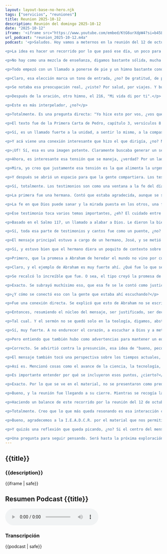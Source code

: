 ```yaml
---
layout: layout-base-no-hero.njk
tags: ["servicios", "reuniones"]
title: Reunion 2025-10-12
description: Reunión del domingo 2025-10-12
date: "2025-10-12"
iframe: '<iframe src="https://www.youtube.com/embed/KtG6urXdpW4?si=b45LWbGhsQaoQ_NG" title="YouTube video player" frameborder="0" allow="accelerometer; autoplay; clipboard-write; encrypted-media; gyroscope; picture-in-picture; web-share" referrerpolicy="strict-origin-when-cross-origin" allowfullscreen></iframe>'
url_podcast: "reunion_2025-10-12.m4a"
podcast: '<p>Saludos. Hoy vamos a meternos en la reunión del 12 de octubre de 2025 de la Iglesia evangélica asamblea de Dios Cristo redentor, la I.E.A.D.C.R.</p>

<p>La idea es hacer un recorrido por lo que pasó ese día, un poco para la gente que visita la página web y quiere bueno, ponerse al día o quizá revivir algún momento. Tenemos la transcripción y la lista de himnos que usaron del Himnario de Sion, exacto. Y al revisar el material, uno nota una dinámica bien interesante.</p>

<p>No hay como una mezcla de enseñanza, digamos bastante sólida, mucha adoración en comunidad y sobre todo, cómo la fe se aplica a lo de todos los días, a las cosas que vive la gente. No es solo teoría para nada. Bien. Entonces, ¿cómo arrancó?</p>

<p>Todo empezó con un llamado a ponerse de pie y un himno bastante conocido, "En el Monte Calvario", el 123. También se lo conoce como "La Cruz de Jesús". O sea, directo al corazón del mensaje Cristiano desde el vamos.</p>

<p>Claro, esa elección marca un tono de entrada, ¿no? De gratitud, de pensar en el sacrificio. Y justo después vino una oración, una oración muy sentida. La dirigió uno de los hermanos, y lo interesante es que no fue solo dar gracias en general, sino que hubo pedidos muy concretos por gente que estaba ahí, pero también por los que no pudieron ir.</p>

<p>Se notaba esa preocupación real, ¿viste? Por salud, por viajes. Y bueno, también pidieron por crecimiento espiritual y protección. Sí, se nota ahí una dependencia fuerte de Dios, pero también ese cuidarse entre ellos, esa comunidad.</p>

<p>Después de la oración, otro himno, el 216, "Mi vida di por ti".</p>

<p>Este es más interpelador, ¿no?</p>

<p>Totalmente. Es una pregunta directa: "Yo hice esto por vos, ¿vos qué hiciste por mí?". Te llama a pensar en tu propia respuesta casi de inmediato. Bueno, y después de esa primera parte de adoración se pasó a la lectura bíblica.</p>

<p>El texto fue de la Primera Carta de Pedro, capítulo 3, versículos 8 al 12. Un pasaje clave.</p>

<p>Sí, es un llamado fuerte a la unidad, a sentir lo mismo, a la compasión, al amor entre hermanos, a ser humildes. Y tiene esa parte desafiante de no devolver mal por mal ni insulto por insulto. Al contrario, dice Pedro, hay que bendecir porque para eso fuimos llamados, para recibir bendición. Y bueno, insiste en buscar la paz y seguirla, recordando que Dios mira a los justos, pero está en contra de los que hacen el mal.</p>

<p>Y acá viene una conexión interesante que hizo el que dirigía, ¿no? No dejó el texto ahí nomás. Lo conectó con cómo veían los tiempos actuales. Dijo que eran tiempos difíciles. Usó una comparación fuerte, ¿no? "Sodoma y Gomorra".</p>

<p>¡Uf! Sí, esa es una imagen potente. Claramente buscaba generar un sentido de urgencia, ¿no? De crisis moral, espiritual. Y usó eso para recalcar que hay que estar listos para la vuelta de Cristo. Dijo que está cerca. Que es inesperada, viene como ladrón en la noche. Así que el llamado fue claro: reconciliación, arrepentimiento.</p>

<p>Ahora, es interesante esa tensión que se maneja, ¿verdad? Por un lado, Pedro llamando a la unidad, a la paz, a bendecir, y por otro, esta sensación de que el mundo está, digamos, deteriorado. ¿Cómo se vive con eso?</p>

<p>Mira, yo creo que justamente esa tensión es la que alimenta la urgencia espiritual que se percibía. No es resignarse, sino un llamado a vivir distinto, justamente ahora, en medio de todo eso, manteniendo la esperanza, la santidad. Y me parece que por eso encajó también el himno que cantaron después, el número 3, "Cerca de ti, Señor". Expresa justo eso, ese deseo de estar cerca de Dios, de buscar refugio en él, más allá de lo que pase afuera.</p>

<p>Y después se abrió un espacio para que la gente compartiera. Los testimonios siempre son momentos muy concretos, ¿no?</p>

<p>Sí, totalmente. Los testimonios son como una ventana a la fe del día a día. Ahí ves cómo la doctrina y la adoración se conectan con las historias reales, con las luchas y las alegrías de la gente.</p>

<p>La primera fue una hermana. Contó que estaba agradecida, aunque se sentía mal, congestionada, y pidió que oraran por otros que no estaban. Mencionó a una hermana, Claudia, de viaje y a Nilda, que estaba con temas de salud. Qué sé yo, muestra esa vulnerabilidad y también el cuidado por los demás. Y terminó cantando un canto sobre Jesús sanando a un leproso, "Quiero curar tus heridas". Es muy lindo ver cómo se mezcla todo ahí, ¿no? La honestidad sobre cómo se sentía ella.</p>

<p>La fe en que Dios puede sanar y la mirada puesta en los otros, una fe vivida en comunidad, claramente. Y hubo más. Otra hermana, Vilma, compartió su agradecimiento por su papá, de 85 años. Contó que los exámenes médicos le habían salido bien, mejor de lo esperado, aunque el papá estaba pasando por un momento de tristeza por cosas del pasado. Incluso contó que le dijo al papá que buscara primero a Dios, que era "el mejor médico" antes que un psicólogo. También pidió oración por un hermano, Daniel, con problemas, y por los jóvenes, mencionó a Agustina. Y ella también cantó, aunque le costaba un poco por la garganta. El himno 213, "Nívea blancura tendré".</p>

<p>Ese testimonio toca varios temas importantes, ¿eh? El cuidado entre generaciones, la fe como primer recurso ante la salud física y emocional, la confianza en Dios a largo plazo. La anécdota del "mejor médico" muestra mucho esa visión, donde la fe es central para todo. Y el himno final, bueno, refuerza la idea del perdón, de empezar de nuevo en Cristo.</p>

<p>Basado en el Salmo 117, un llamado a alabar a Dios. Le dieron la bienvenida a un hermano, Damián. Cantaron, "Toma por favor mi mano, Señor", ese clásico de buscar la guía de Dios, parecido al 304. Hasta el que dirigía, el hermano principal, cantó "El alfarero", otro clásico sobre dejarse moldear por Dios.</p>

<p>Sí, toda esa parte de testimonios y cantos fue como un puente, ¿no? Conectó la adoración del principio y la lectura con las vidas reales de la gente, preparó el ambiente para el mensaje principal. Se ve una fe muy práctica, muy compartida. Y así llegamos al momento central de enseñanza de la reunión.</p>

<p>El mensaje principal estuvo a cargo de un hermano, José, y se metió de lleno en Romanos, capítulo cuatro. Un capítulo fundamental, el tema: fe versus obras para ser justos delante de Dios. Y el gran ejemplo, claro, Abraham. Un tema centralísimo en la teología cristiana.</p>

<p>Sí, y estuvo bien que el hermano diera un poquito de contexto sobre la Carta a los Romanos, escrita por Pablo allá por el 56 d.C., y recalcando su importancia doctrinal. Después sí se zambulló en Romanos cuatro. Marcó varios puntos.</p>

<p>Primero, que la promesa a Abraham de heredar el mundo no vino por cumplir la ley, vino por la justicia que se recibe por la fe. Pablo argumenta ahí que si fuera por la ley, la fe no serviría de nada. Y la promesa quedaría anulada, porque la ley al final lo que hace es mostrar dónde fallamos y eso genera ira, dice Pablo.</p>

<p>Claro, y el ejemplo de Abraham es muy fuerte ahí. ¿Qué fue lo que se destacó de su fe?</p>

<p>Se recalcó lo increíble que fue. O sea, el tipo creyó la promesa de Dios de que iba a ser padre de multitudes a los casi 100 años y con Sara, su esposa, estéril y ya mayor. Humanamente era imposible, pero creyó "en esperanza contra esperanza", como dice el texto. Confió en el Dios que da vida a los muertos y que llama a lo que no existe como si existiera. Una locura de fe. ¿Y el punto clave es cuándo tuvo esa fe, no?</p>

<p>Exacto. Se subrayó muchísimo eso, que esa fe se le contó como justicia antes de que existiera la ley de Moisés. No fue que dudó, sino que se fortaleció. Le dio gloria a Dios convencido de que Dios podía cumplir lo prometido. El mensaje fue: la base de todo fue su confianza total en la palabra de Dios, no su obediencia a una ley que ni existía todavía.</p>

<p>¿Y cómo se conectó eso con la gente que estaba ahí escuchando?</p>

<p>Fue una conexión directa. Se explicó que esto de Abraham no se escribió solo para contarnos historia antigua. Es un modelo para todos los que creemos en Dios hoy. Específicamente en el Dios que resucitó a Jesús. Y la conclusión teológica es tremenda: Jesús murió por nuestras faltas y resucitó para que seamos declarados justos.</p>

<p>Entonces, resumiendo el núcleo del mensaje, ser justificado, ser declarado justo por Dios no es algo que uno se gana haciendo cosas o cumpliendo reglas. Es un regalo, se recibe por gracia, por la fe en lo que hizo Jesús, su muerte y su resurrección. Y la fe de Abraham es como el modelo perfecto de esa fe que salva.</p>

<p>Tal cual. Y el sermón no se quedó solo en la teología, digamos, abstracta. Intentó llevar esto a la práctica, al urgente. Se planteó que así como Dios le hizo promesas a Abraham que parecían imposibles, hoy también nos hace promesas: vida eterna, cielo nuevo... Que piden una fe parecida, una confianza total, incluso contra la lógica humana. O sea, que hubo un llamado a la acción bien concreto.</p>

<p>Sí, muy fuerte. A no endurecer el corazón, a escuchar a Dios y a meterse de lleno en lo que Pablo llama en otro lado, "el ministerio de la reconciliación". Se animó a la gente a estar siempre lista para compartir su fe, mencionó hasta la idea práctica de llevar folletos evangélicos. Usó un contraste interesante: si antes uno era activo para pecar, ahora reconciliado tiene que ser activo para Dios. Les recordó que son embajadores de Cristo.</p>

<p>Pero entiendo que también hubo como advertencias para mantener un equilibrio, ¿no?</p>

<p>Correcto. Se advirtió contra la presunción, esa idea de "bueno, peco, total. Después me perdonan". No va por ahí. También contra la pasividad espiritual. Usó el ejemplo del hermano mayor del hijo pródigo, ¿viste? Estaba en la casa del padre, pero amargado, sin disfrutar nada. Y alertó contra eso de esperar a tocar fondo para volver a Dios, como le pasó al hijo pródigo. Para mostrar la importancia de poner lo eterno primero, mencionó el caso del actor Kirk Cameron, que cambió su carrera por su fe.</p>

<p>El mensaje también tocó una perspectiva sobre los tiempos actuales, ¿verdad? Conectando la fe con una lectura de eventos contemporáneos como señales proféticas.</p>

<p>Así es. Mencionó cosas como el avance de la ciencia, la tecnología, vinculándolo con una interpretación del libro de Daniel, capítulo 7. Habló de tendencias hacia un gobierno mundial, monedas digitales, la posibilidad de una identificación digital obligatoria. Y dentro de eso, hizo referencia a comentarios que se le atribuyen al presidente de El Salvador sobre la Marca de la Bestia. Ese concepto de apocalipsis.</p>

<p>Es importante entender por qué se incluyeron esos puntos, ¿cierto?</p>

<p>Exacto. Por lo que se ve en el material, no se presentaron como predicciones seguras, sino más bien como elementos para subrayar la urgencia de estar listos espiritualmente. Vigilantes ante la posibilidad de que Cristo vuelva. La idea era: mantengan la fe firme en las promesas de Dios. Pase lo que pase afuera. Cambie lo que cambie en el mundo. Mencionó hasta los chips cerebrales Neuralink. Pero para contrastar y decir: la fe tiene que estar en la Biblia, no en los avances tecnológicos o políticos. La clave es perseverar en esa fe en Dios.</p>

<p>Bueno, y la reunión fue llegando a su cierre. Mientras se recogía la ofrenda, cantaron un coro súper conocido, "Jesucristo está pasando por aquí". Refuerza esa idea de que Cristo está presente ahí, en medio de ellos. Y la oración final, muy parecida a la del principio, volvió a enfocarse en necesidades concretas. Oraron por la hermana Nilda, por René, por la hermana Claudia, por Vilma y su papá, por los jóvenes. Pidieron protección para la semana y, bueno, despidieron a la gente en paz.</p>

<p>Haciendo un balance de este recorrido por la reunión del 12 de octubre en la I.E.A.D.C.R. lo que vemos es una Comunidad de fe muy viva, ¿no? Una mezcla de adoración con himnos tradicionales, testimonios muy sinceros que conectan la fe con las luchas del día a día, una enseñanza bíblica profunda sobre la justificación por fe basada en Romanos 4 y un llamado muy claro a ser fieles y activos en tiempos que ellos sienten como críticos.</p>

<p>Totalmente. Creo que lo que más queda resonando es esa interacción constante entre la teología, el análisis de la fe de Abraham y la experiencia humana. Todas esas expresiones de confianza, de lucha, de gratitud, de esperanza que compartió la gente. Nos recuerda que la fe, al menos como la viven ahí, no es solo creer cosas. Es una relación con Dios que se vive cada día confiando en sus promesas, sobre todo cuando parecen ir contra toda lógica.</p>

<p>Bueno, agradecemos a la I.E.A.D.C.R. por el material que nos permitió hacer este análisis. Esperamos que este repaso sirva a quienes visitan su sitio web y quieren conocer un poco más cómo son sus encuentros.</p>

<p>Y quizás una reflexión que queda picando, ¿no? Si el centro del mensaje fue esa fe radical como la de Abraham, esa confianza en lo imposible basada solo en la promesa de Dios, ¿cómo podría esa perspectiva, si uno la tomara en serio, cambiar la forma en que enfrentamos nuestras propias ansiedades, nuestros desafíos que parecen insuperables hoy?</p>

<p>Una pregunta para seguir pensando. Será hasta la próxima exploración.</p>'
---
```


<section class="reunion section bg-gray-ligth">
  <article class="container full-lg-screen">
    <h2 class="section-title">{{title}}</h2>
    <aside class="text-center">
      <h3 class="p1">{{description}}</h3>
      <div class="video-responsive-container">
        {{iframe | safe}}
      </div>
    </aside>
  </article>

  <article>
    <h2 class="p1">Resumen Podcast {{title}}</h2>
    <audio controls class="p1">
      <source src="/assets/audio/{{url_podcast|safe}}" type="audio/mp4">
      Tu navegador no soporta el elemento de audio.
    </audio>
    <h3 class="p1">Transcripción</h3>
    <div id="transcripcion-podcast">
      {{podcast | safe}}
    </div>
  </article>
</section>
